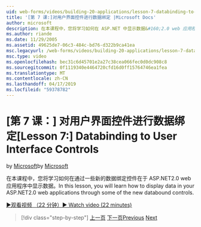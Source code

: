 ```yaml
---
uid: web-forms/videos/building-20-applications/lesson-7-databinding-to-user-interface-controls
title: '[第 7 课:]对用户界面控件进行数据绑定 |Microsoft Docs'
author: microsoft
description: 在本课程中，您将学习如何在 ASP.NET 中显示数据&#160;2.0 web 应用程序可以通过一些新的数据绑定控件。
ms.author: riande
ms.date: 11/29/2005
ms.assetid: 49625de7-06c3-484c-bd76-d322b9ca41ea
msc.legacyurl: /web-forms/videos/building-20-applications/lesson-7-databinding-to-user-interface-controls
msc.type: video
ms.openlocfilehash: bec31c6d45701e2a27c38cea066fec0d0dc908c8
ms.sourcegitcommit: 0f1119340e4464720cfd16d0ff15764746ea1fea
ms.translationtype: MT
ms.contentlocale: zh-CN
ms.lasthandoff: 04/17/2019
ms.locfileid: "59378782"
---
```

# <a name="lesson-7-databinding-to-user-interface-controls"></a><span data-ttu-id="532ed-103">[第 7 课：] 对用户界面控件进行数据绑定</span><span class="sxs-lookup"><span data-stu-id="532ed-103">[Lesson 7:] Databinding to User Interface Controls</span></span>

<span data-ttu-id="532ed-104">by [Microsoft](https://github.com/microsoft)</span><span class="sxs-lookup"><span data-stu-id="532ed-104">by [Microsoft](https://github.com/microsoft)</span></span>

<span data-ttu-id="532ed-105">在本课程中，您将学习如何在通过一些新的数据绑定控件在于 ASP.NET2.0 web 应用程序中显示数据。</span><span class="sxs-lookup"><span data-stu-id="532ed-105">In this lesson, you will learn how to display data in your ASP.NET2.0 web applications through some of the new databound controls.</span></span>

[<span data-ttu-id="532ed-106">&#9654;观看视频 （22 分钟）</span><span class="sxs-lookup"><span data-stu-id="532ed-106">&#9654; Watch video (22 minutes)</span></span>](https://channel9.msdn.com/Blogs/ASP-NET-Site-Videos/lesson-7-databinding-to-user-interface-controls)

> [!div class="step-by-step"]
> <span data-ttu-id="532ed-107">[上一页](lesson-6-working-with-stylesheets-and-master-pages.md)
> [下一页](lesson-8-working-with-the-gridview-and-formview.md)</span><span class="sxs-lookup"><span data-stu-id="532ed-107">[Previous](lesson-6-working-with-stylesheets-and-master-pages.md)
[Next](lesson-8-working-with-the-gridview-and-formview.md)</span></span>

